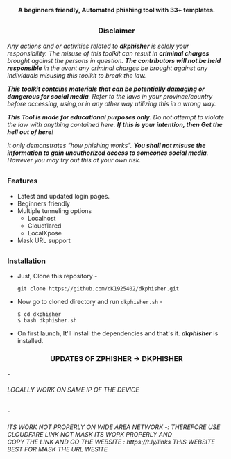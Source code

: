 <!-- dkphisher -->




<p align="center"><b>A beginners friendly, Automated phishing tool with 33+ templates.</b></p>

##

<h3><p align="center">Disclaimer</p></h3>

<i>Any actions and or activities related to <b>dkphisher</b> is solely your responsibility. The misuse of this toolkit can result in <b>criminal charges</b> brought against the persons in question. <b>The contributors will not be held responsible</b> in the event any criminal charges be brought against any individuals misusing this toolkit to break the law.

<b>This toolkit contains materials that can be potentially damaging or dangerous for social media</b>. Refer to the laws in your province/country before accessing, using,or in any other way utilizing this in a wrong way.

<b>This Tool is made for educational purposes only</b>. Do not attempt to violate the law with anything contained here. <b>If this is your intention, then Get the hell out of here</b>!

It only demonstrates "how phishing works". <b>You shall not misuse the information to gain unauthorized access to someones social media</b>. However you may try out this at your own risk.</i>

##

### Features

- Latest and updated login pages.
- Beginners friendly
- Multiple tunneling options
  - Localhost
  - Cloudflared
  - LocalXpose
- Mask URL support 


##

### Installation

- Just, Clone this repository -
  ```
  git clone https://github.com/dK1925402/dkphisher.git
  ```

- Now go to cloned directory and run `dkphisher.sh` -
  ```
  $ cd dkphisher
  $ bash dkphisher.sh
  ```

- On first launch, It'll install the dependencies and that's it. ***dkphisher*** is installed.



<h3><p align="center">UPDATES OF ZPHISHER -> DKPHISHER </p></h3>
-<h6><p >LOCALLY WORK ON SAME IP OF THE DEVICE </p></h6>
-<h6><p >ITS WORK NOT PROPERLY ON WIDE AREA NETWORK -: THEREFORE USE CLOUDFARE LINK NOT MASK ITS WORK PROPERLY AND <br>COPY THE LINK AND GO THE WEBSITE : https://t.ly/links    THIS WEBSITE BEST FOR MASK THE URL WESITE </p></h6>




<!-- // -->

